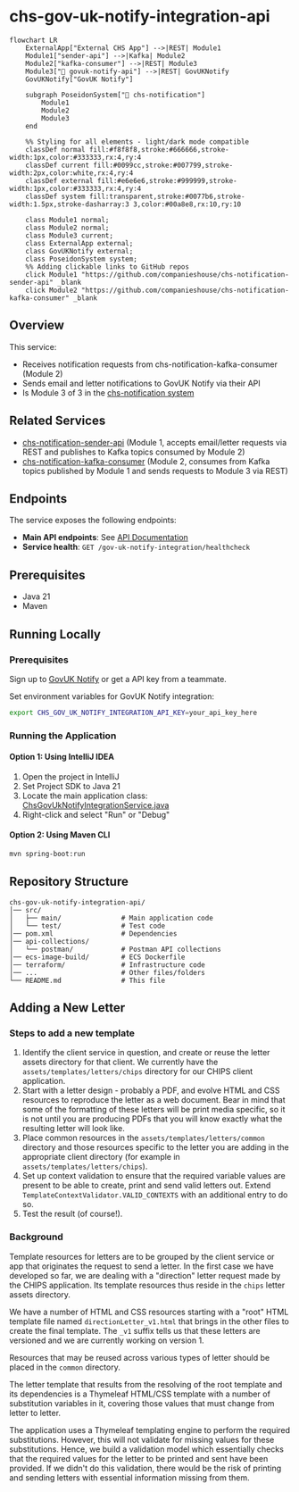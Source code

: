 # chs-gov-uk-notify-integration-api

```mermaid
flowchart LR
    ExternalApp["External CHS App"] -->|REST| Module1
    Module1["sender-api"] -->|Kafka| Module2
    Module2["kafka-consumer"] -->|REST| Module3
    Module3["📌 govuk-notify-api"] -->|REST| GovUKNotify
    GovUKNotify["GovUK Notify"]
    
    subgraph PoseidonSystem["🔱 chs-notification"]
        Module1
        Module2
        Module3
    end
    
    %% Styling for all elements - light/dark mode compatible
    classDef normal fill:#f8f8f8,stroke:#666666,stroke-width:1px,color:#333333,rx:4,ry:4
    classDef current fill:#0099cc,stroke:#007799,stroke-width:2px,color:white,rx:4,ry:4
    classDef external fill:#e6e6e6,stroke:#999999,stroke-width:1px,color:#333333,rx:4,ry:4
    classDef system fill:transparent,stroke:#0077b6,stroke-width:1.5px,stroke-dasharray:3 3,color:#00a8e8,rx:10,ry:10
    
    class Module1 normal;
    class Module2 normal;
    class Module3 current;
    class ExternalApp external;
    class GovUKNotify external;
    class PoseidonSystem system;
    %% Adding clickable links to GitHub repos
    click Module1 "https://github.com/companieshouse/chs-notification-sender-api" _blank
    click Module2 "https://github.com/companieshouse/chs-notification-kafka-consumer" _blank
```

## Overview

This service:
- Receives notification requests from chs-notification-kafka-consumer (Module 2)
- Sends email and letter notifications to GovUK Notify via their API
- Is Module 3 of 3 in the [chs-notification system](https://companieshouse.atlassian.net/wiki/spaces/IDV/pages/5146247171/EMail+Service)

## Related Services

- [chs-notification-sender-api](https://github.com/companieshouse/chs-notification-sender-api) (Module 1, accepts email/letter requests via REST and publishes to Kafka topics consumed by Module 2)
- [chs-notification-kafka-consumer](https://github.com/companieshouse/chs-notification-kafka-consumer) (Module 2, consumes from Kafka topics published by Module 1 and sends requests to Module 3 via REST)

## Endpoints

The service exposes the following endpoints:

- **Main API endpoints**: See [API Documentation](https://github.com/companieshouse/private.api.ch.gov.uk-specifications/tree/master/generated_sources/docs/chs-gov-uk-notify-integration-api)
- **Service health**: `GET /gov-uk-notify-integration/healthcheck`

## Prerequisites

- Java 21
- Maven

## Running Locally

### Prerequisites
Sign up to [GovUK Notify](https://www.notifications.service.gov.uk/) or get a API key from a teammate.

Set environment variables for GovUK Notify integration:
```bash
export CHS_GOV_UK_NOTIFY_INTEGRATION_API_KEY=your_api_key_here
```

### Running the Application

#### Option 1: Using IntelliJ IDEA
1. Open the project in IntelliJ
2. Set Project SDK to Java 21
3. Locate the main application class: [ChsGovUkNotifyIntegrationService.java](src/main/java/uk/gov/companieshouse/chs/gov/uk/notify/integration/api/ChsGovUkNotifyIntegrationService.java)
4. Right-click and select "Run" or "Debug"

#### Option 2: Using Maven CLI
```bash
mvn spring-boot:run
```

## Repository Structure

```
chs-gov-uk-notify-integration-api/
│── src/                    
│   ├── main/               # Main application code
│   └── test/               # Test code
│── pom.xml                 # Dependencies
│── api-collections/
│   └── postman/            # Postman API collections
│── ecs-image-build/        # ECS Dockerfile
│── terraform/              # Infrastructure code
│── ...                     # Other files/folders
└── README.md               # This file
```

## Adding a New Letter

### Steps to add a new template

1. Identify the client service in question, and create or reuse the letter assets directory for that client. We currently have the `assets/templates/letters/chips` directory for our CHIPS client application.
2. Start with a letter design - probably a PDF, and evolve HTML and CSS resources to reproduce the letter as a web document. Bear in mind that some of the formatting of these letters will be print media specific, so it is not until you are producing PDFs that you will know exactly what the resulting letter will look like.
3. Place common resources in the `assets/templates/letters/common` directory and those resources specific to the letter you are adding in the appropriate client directory (for example in `assets/templates/letters/chips`).
4. Set up context validation to ensure that the required variable values are present to be able to create, print and send valid letters out. Extend `TemplateContextValidator.VALID_CONTEXTS` with an additional entry to do so.
5. Test the result (of course!). 

### Background

Template resources for letters are to be grouped by the client service or app that originates the request to send a letter. In the first case we have developed so far, we are dealing with a "direction" letter request made by the CHIPS application. Its template resources thus reside in the `chips` letter assets directory.

We have a number of HTML and CSS resources starting with a "root" HTML template file named `directionLetter_v1.html` that brings in the other files to create the final template.  The `_v1` suffix tells us that these letters are versioned and we are currently working on version 1.

Resources that may be reused across various types of letter should be placed in the `common` directory.

The letter template that results from the resolving of the root template and its dependencies is a Thymeleaf HTML/CSS template with a number of substitution variables in it, covering those values that must change from letter to letter.

The application uses a Thymeleaf templating engine to perform the required substitutions. However, this will not validate for missing values for these substitutions. Hence, we build a validation model which essentially checks that the required values for the letter to be printed and sent have been provided. If we didn't do this validation, there would be the risk of printing and sending letters with essential information missing from them. 

